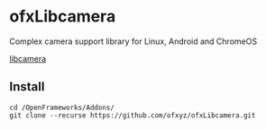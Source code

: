 # ofxLibcamera

Complex camera support library for Linux, Android and ChromeOS

[libcamera](https://git.linuxtv.org/libcamera.git/) 

## Install

    cd /OpenFrameworks/Addons/
    git clone --recurse https://github.com/ofxyz/ofxLibcamera.git

